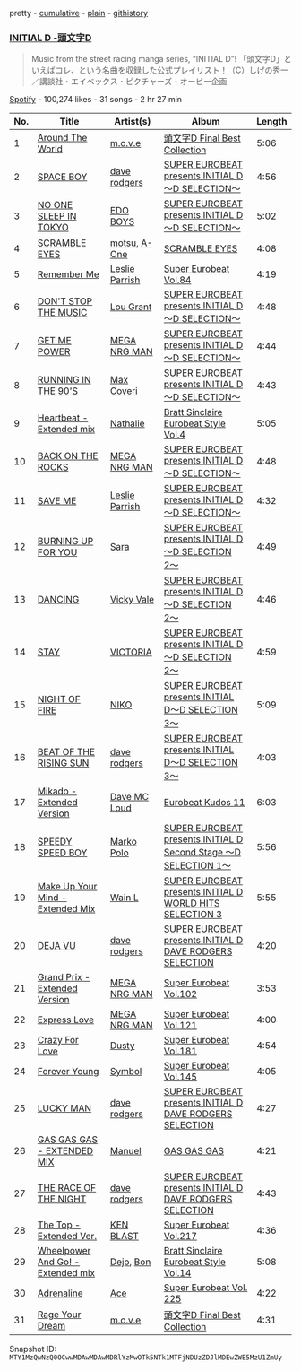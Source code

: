 pretty - [cumulative](/playlists/cumulative/37i9dQZF1DWU4aFimZ74X3.md) - [plain](/playlists/plain/37i9dQZF1DWU4aFimZ74X3) - [githistory](https://github.githistory.xyz/mackorone/spotify-playlist-archive/blob/main/playlists/plain/37i9dQZF1DWU4aFimZ74X3)

### [INITIAL D \-頭文字D](https://open.spotify.com/playlist/37i9dQZF1DWU4aFimZ74X3)

> Music from the street racing manga series, “INITIAL D”! 「頭文字D」といえばコレ、という名曲を収録した公式プレイリスト！（C）しげの秀一／講談社・エイベックス・ピクチャーズ・オービー企画

[Spotify](https://open.spotify.com/user/spotify) - 100,274 likes - 31 songs - 2 hr 27 min

| No. | Title | Artist(s) | Album | Length |
|---|---|---|---|---|
| 1 | [Around The World](https://open.spotify.com/track/1gsbM54z2EPqErHfiPIIhy) | [m.o.v.e](https://open.spotify.com/artist/13Y7h239f3l2knkpG5O7Uo) | [頭文字D Final Best Collection](https://open.spotify.com/album/6MbFICztIWFvQAiOfdB0Qx) | 5:06 |
| 2 | [SPACE BOY](https://open.spotify.com/track/4P9oqOrFDijZRN7TWP4OUZ) | [dave rodgers](https://open.spotify.com/artist/1uXrhF4cZsmDQZDueF9uJT) | [SUPER EUROBEAT presents INITIAL D 〜D SELECTION〜](https://open.spotify.com/album/1BbK1fKw0xg1HK3G0zVNTW) | 4:56 |
| 3 | [NO ONE SLEEP IN TOKYO](https://open.spotify.com/track/6tinyeimCbUv1CPuPBBQOH) | [EDO BOYS](https://open.spotify.com/artist/2qlGGrGnWPs3oqIib0oTSf) | [SUPER EUROBEAT presents INITIAL D 〜D SELECTION〜](https://open.spotify.com/album/1BbK1fKw0xg1HK3G0zVNTW) | 5:02 |
| 4 | [SCRAMBLE EYES](https://open.spotify.com/track/37cSzvBW0363UMwg4pOIGj) | [motsu](https://open.spotify.com/artist/0pZo9IfX38NN78vI3ru3Lk), [A\-One](https://open.spotify.com/artist/6fhECpcjjpePBtGwTbVn6B) | [SCRAMBLE EYES](https://open.spotify.com/album/64ed3RytU7vmzSFS8WFuJR) | 4:08 |
| 5 | [Remember Me](https://open.spotify.com/track/5Yhp3C2edvgSCeklFAeOvZ) | [Leslie Parrish](https://open.spotify.com/artist/0fcQm3RnOXaVsvKtnRp2K8) | [Super Eurobeat Vol.84](https://open.spotify.com/album/677rqn1UF3mT3yht8ZiHXl) | 4:19 |
| 6 | [DON'T STOP THE MUSIC](https://open.spotify.com/track/1Pd1zzDTp8G32vnSLWIlbI) | [Lou Grant](https://open.spotify.com/artist/35hyeD723SqEPzvWTZyeyU) | [SUPER EUROBEAT presents INITIAL D 〜D SELECTION〜](https://open.spotify.com/album/1BbK1fKw0xg1HK3G0zVNTW) | 4:48 |
| 7 | [GET ME POWER](https://open.spotify.com/track/0AppFJk1BDKDhOaYEgCpKW) | [MEGA NRG MAN](https://open.spotify.com/artist/3PIG5hkfeomy1hf4Xo33Wl) | [SUPER EUROBEAT presents INITIAL D 〜D SELECTION〜](https://open.spotify.com/album/1BbK1fKw0xg1HK3G0zVNTW) | 4:44 |
| 8 | [RUNNING IN THE 90'S](https://open.spotify.com/track/6DlPa2rrVK3BygXJ48WYo3) | [Max Coveri](https://open.spotify.com/artist/4aFf48VQYRT631OJGgVwUv) | [SUPER EUROBEAT presents INITIAL D 〜D SELECTION〜](https://open.spotify.com/album/1BbK1fKw0xg1HK3G0zVNTW) | 4:43 |
| 9 | [Heartbeat \- Extended mix](https://open.spotify.com/track/2H5wRJv2e6j8Q0SAHfI8Vm) | [Nathalie](https://open.spotify.com/artist/3W8kVE6uZx0cTBIkk3SQc3) | [Bratt Sinclaire Eurobeat Style Vol.4](https://open.spotify.com/album/39FRScp5tMptT0duSLAl6F) | 5:05 |
| 10 | [BACK ON THE ROCKS](https://open.spotify.com/track/71vDXik9RZPIueEK69F3p6) | [MEGA NRG MAN](https://open.spotify.com/artist/3PIG5hkfeomy1hf4Xo33Wl) | [SUPER EUROBEAT presents INITIAL D 〜D SELECTION〜](https://open.spotify.com/album/1BbK1fKw0xg1HK3G0zVNTW) | 4:48 |
| 11 | [SAVE ME](https://open.spotify.com/track/6Ee9rv8tUY0SfVhiZS2fqn) | [Leslie Parrish](https://open.spotify.com/artist/0fcQm3RnOXaVsvKtnRp2K8) | [SUPER EUROBEAT presents INITIAL D 〜D SELECTION〜](https://open.spotify.com/album/1BbK1fKw0xg1HK3G0zVNTW) | 4:32 |
| 12 | [BURNING UP FOR YOU](https://open.spotify.com/track/71rGEpOqD1jKIl7hp9Lq12) | [Sara](https://open.spotify.com/artist/0qU7Gw29LX6fJK740BpeLF) | [SUPER EUROBEAT presents INITIAL D 〜D SELECTION 2〜](https://open.spotify.com/album/4E23R1HxpTXaL2Z6SwvHoT) | 4:49 |
| 13 | [DANCING](https://open.spotify.com/track/2VECIM9EpMojxBj0sCG9ii) | [Vicky Vale](https://open.spotify.com/artist/51ul5LQ5iulm1O79mwPGbr) | [SUPER EUROBEAT presents INITIAL D 〜D SELECTION 2〜](https://open.spotify.com/album/4E23R1HxpTXaL2Z6SwvHoT) | 4:46 |
| 14 | [STAY](https://open.spotify.com/track/1RmCY9iUGv2nylDTjwTI7e) | [VICTORIA](https://open.spotify.com/artist/0RZgO0eMlijXpqFv01hob9) | [SUPER EUROBEAT presents INITIAL D 〜D SELECTION 2〜](https://open.spotify.com/album/4E23R1HxpTXaL2Z6SwvHoT) | 4:59 |
| 15 | [NIGHT OF FIRE](https://open.spotify.com/track/0u8X3nQwowVw29hMAzCoUd) | [NIKO](https://open.spotify.com/artist/0F0Gp5ED6hZPeOJMkLTdCj) | [SUPER EUROBEAT presents INITIAL D〜D SELECTION 3〜](https://open.spotify.com/album/25aUJa5kOgWZYJRbz8mZDl) | 5:09 |
| 16 | [BEAT OF THE RISING SUN](https://open.spotify.com/track/2cNvVnLsMqgBuI6mBk2fRz) | [dave rodgers](https://open.spotify.com/artist/1uXrhF4cZsmDQZDueF9uJT) | [SUPER EUROBEAT presents INITIAL D〜D SELECTION 3〜](https://open.spotify.com/album/25aUJa5kOgWZYJRbz8mZDl) | 4:03 |
| 17 | [Mikado \- Extended Version](https://open.spotify.com/track/54NEJSOTHGKN7YIeA7Co6f) | [Dave MC Loud](https://open.spotify.com/artist/1CFcGw5BNYY6IeGrnQJnp5) | [Eurobeat Kudos 11](https://open.spotify.com/album/41qwgG9ANvVk3I2sxiv2df) | 6:03 |
| 18 | [SPEEDY SPEED BOY](https://open.spotify.com/track/4UwmHaExaKIqodksotaoo3) | [Marko Polo](https://open.spotify.com/artist/4acqj1P10gUoGNQetcogFv) | [SUPER EUROBEAT presents INITIAL D Second Stage 〜D SELECTION 1〜](https://open.spotify.com/album/7F128tFLWQinImgDvcOmHq) | 5:56 |
| 19 | [Make Up Your Mind \- Extended Mix](https://open.spotify.com/track/6NnngkONzQX4f4AuqQ0kSl) | [Wain L](https://open.spotify.com/artist/483J2w9aHXcSdJWiaFwUV1) | [SUPER EUROBEAT presents INITIAL D WORLD HITS SELECTION 3](https://open.spotify.com/album/0GYleAGNGEkHkOpqVH9lk7) | 5:55 |
| 20 | [DEJA VU](https://open.spotify.com/track/6CRtIYDga4VKW5sV5rfAL3) | [dave rodgers](https://open.spotify.com/artist/1uXrhF4cZsmDQZDueF9uJT) | [SUPER EUROBEAT presents INITIAL D DAVE RODGERS SELECTION](https://open.spotify.com/album/5IWYS5uU24ol0NotfK8XqV) | 4:20 |
| 21 | [Grand Prix \- Extended Version](https://open.spotify.com/track/41Ug45mC2Qn4Fn8sW6XpkA) | [MEGA NRG MAN](https://open.spotify.com/artist/3PIG5hkfeomy1hf4Xo33Wl) | [Super Eurobeat Vol.102](https://open.spotify.com/album/0qTSIu7nLDG4nvGC9uJrco) | 3:53 |
| 22 | [Express Love](https://open.spotify.com/track/1LZXIeVaxA6AoawnXoCrNY) | [MEGA NRG MAN](https://open.spotify.com/artist/3PIG5hkfeomy1hf4Xo33Wl) | [Super Eurobeat Vol.121](https://open.spotify.com/album/1j9WtCMxwNE6eB25a3Xyoc) | 4:00 |
| 23 | [Crazy For Love](https://open.spotify.com/track/558oj1bbmSjG4vFOPoFL9l) | [Dusty](https://open.spotify.com/artist/2XnJjc7ZkxzCaGdtfMeIlc) | [Super Eurobeat Vol.181](https://open.spotify.com/album/3UIA9tSR07zPn3sKytQxLI) | 4:54 |
| 24 | [Forever Young](https://open.spotify.com/track/174pQxS09teGsZjeUgPSOw) | [Symbol](https://open.spotify.com/artist/4E7xqBHcGk2IzqxWfU8T3q) | [Super Eurobeat Vol.145](https://open.spotify.com/album/6xq4z1lsQOIPR1N9P3tapQ) | 4:05 |
| 25 | [LUCKY MAN](https://open.spotify.com/track/3gDEnyulWXK4rdPhJQkhJL) | [dave rodgers](https://open.spotify.com/artist/1uXrhF4cZsmDQZDueF9uJT) | [SUPER EUROBEAT presents INITIAL D DAVE RODGERS SELECTION](https://open.spotify.com/album/5IWYS5uU24ol0NotfK8XqV) | 4:27 |
| 26 | [GAS GAS GAS \- EXTENDED MIX](https://open.spotify.com/track/5A32buYzWvtkJizBkX8OCQ) | [Manuel](https://open.spotify.com/artist/3HLb9k75O3qP4GklxUGn7s) | [GAS GAS GAS](https://open.spotify.com/album/0uhTliVFDT7CCzitqtW4KA) | 4:21 |
| 27 | [THE RACE OF THE NIGHT](https://open.spotify.com/track/5a4hArSlv7i3784T7YJKaq) | [dave rodgers](https://open.spotify.com/artist/1uXrhF4cZsmDQZDueF9uJT) | [SUPER EUROBEAT presents INITIAL D DAVE RODGERS SELECTION](https://open.spotify.com/album/5IWYS5uU24ol0NotfK8XqV) | 4:43 |
| 28 | [The Top \- Extended Ver.](https://open.spotify.com/track/0soHG17CsBtQqjX7Ygvfwt) | [KEN BLAST](https://open.spotify.com/artist/2UqOfH9sWaoyHyOtlRNp7P) | [Super Eurobeat Vol.217](https://open.spotify.com/album/0RllqPOD1JcWeaUcZAWCeX) | 4:36 |
| 29 | [Wheelpower And Go! \- Extended mix](https://open.spotify.com/track/54qcESwnWTtQBsTIEmPmJB) | [Dejo](https://open.spotify.com/artist/3rgGi7LiN9mc5q3yHSZj0e), [Bon](https://open.spotify.com/artist/3l0ICzv4v8DpBYkDTBqRju) | [Bratt Sinclaire Eurobeat Style Vol.14](https://open.spotify.com/album/1602NuLcMSIF1chdZewiEg) | 5:08 |
| 30 | [Adrenaline](https://open.spotify.com/track/5lxcV6KE2x3am3gtBCzYUc) | [Ace](https://open.spotify.com/artist/0eF7CXsaTUjvCiiGkgKRQT) | [Super Eurobeat Vol\. 225](https://open.spotify.com/album/3epa4cuYMhq2Y3nkjNtGKI) | 4:22 |
| 31 | [Rage Your Dream](https://open.spotify.com/track/0dQtjOhjyMMAwyMZRAOKsU) | [m.o.v.e](https://open.spotify.com/artist/13Y7h239f3l2knkpG5O7Uo) | [頭文字D Final Best Collection](https://open.spotify.com/album/6MbFICztIWFvQAiOfdB0Qx) | 4:31 |

Snapshot ID: `MTY1MzQwNzQ0OCwwMDAwMDAwMDRlYzMwOTk5NTk1MTFjNDUzZDJlMDEwZWE5MzU1ZmUy`
